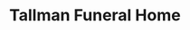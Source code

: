 ---
title: "Tallman Funeral Home"
url: /beamsville/tallman-funeral-home/
shop: funeral directors
---